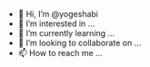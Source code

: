 - 👋 Hi, I’m @yogeshabi
- 👀 I’m interested in ...
- 🌱 I’m currently learning ...
- 💞️ I’m looking to collaborate on ...
- 📫 How to reach me ...

<!---
yogeshabi/yogeshabi is a ✨ special ✨ repository because its `README.md` (this file) appears on your GitHub profile.
You can click the Preview link to take a look at your changes.
--->
